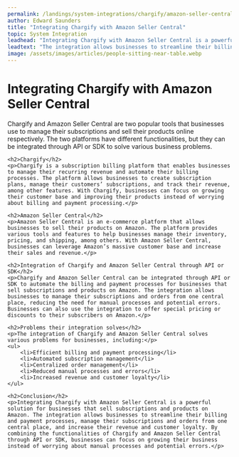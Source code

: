 ```yaml
---
permalink: /landings/system-integrations/chargify/amazon-seller-central
author: Edward Saunders
title: "Integrating Chargify with Amazon Seller Central"
topic: System Integration
leadhead: "Integrating Chargify with Amazon Seller Central is a powerful solution for businesses that sell subscriptions and products on Amazon"
leadtext: "The integration allows businesses to streamline their billing and payment processes, manage their subscriptions and orders from one central place, and increase their revenue and customer loyalty. By combining the functionalities of Chargify and Amazon Seller Central through API or SDK, businesses can focus on growing their business instead of worrying about manual processes and potential errors."
image: /assets/images/articles/people-sitting-near-table.webp
---
```

<div class="arttext">	<h1>Integrating Chargify with Amazon Seller Central</h1>
	<p>Chargify and Amazon Seller Central are two popular tools that businesses use to manage their subscriptions and sell their products online respectively. The two platforms have different functionalities, but they can be integrated through API or SDK to solve various business problems.</p>
	
	<h2>Chargify</h2>
	<p>Chargify is a subscription billing platform that enables businesses to manage their recurring revenue and automate their billing processes. The platform allows businesses to create subscription plans, manage their customers’ subscriptions, and track their revenue, among other features. With Chargify, businesses can focus on growing their customer base and improving their products instead of worrying about billing and payment processing.</p>
	
	<h2>Amazon Seller Central</h2>
	<p>Amazon Seller Central is an e-commerce platform that allows businesses to sell their products on Amazon. The platform provides various tools and features to help businesses manage their inventory, pricing, and shipping, among others. With Amazon Seller Central, businesses can leverage Amazon’s massive customer base and increase their sales and revenue.</p>
	
	<h2>Integration of Chargify and Amazon Seller Central through API or SDK</h2>
	<p>Chargify and Amazon Seller Central can be integrated through API or SDK to automate the billing and payment processes for businesses that sell subscriptions and products on Amazon. The integration allows businesses to manage their subscriptions and orders from one central place, reducing the need for manual processes and potential errors. Businesses can also use the integration to offer special pricing or discounts to their subscribers on Amazon.</p>
	
	<h2>Problems their integration solves</h2>
	<p>The integration of Chargify and Amazon Seller Central solves various problems for businesses, including:</p>
	<ul>
		<li>Efficient billing and payment processing</li>
		<li>Automated subscription management</li>
		<li>Centralized order management</li>
		<li>Reduced manual processes and errors</li>
		<li>Increased revenue and customer loyalty</li>
	</ul>
	
	<h2>Conclusion</h2>
	<p>Integrating Chargify with Amazon Seller Central is a powerful solution for businesses that sell subscriptions and products on Amazon. The integration allows businesses to streamline their billing and payment processes, manage their subscriptions and orders from one central place, and increase their revenue and customer loyalty. By combining the functionalities of Chargify and Amazon Seller Central through API or SDK, businesses can focus on growing their business instead of worrying about manual processes and potential errors.</p>
</div>